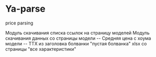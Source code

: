 # Ya-parse
 price parsing
 
 Модуль скачивания списка ссылок на страницу моделей
 Модуль скачивания данных со страницы модели
  -- Средняя цена с хоума модели
  -- ТТХ из заголовка болванки "пустая болванка" xlsx со страницы "все характеристики"
